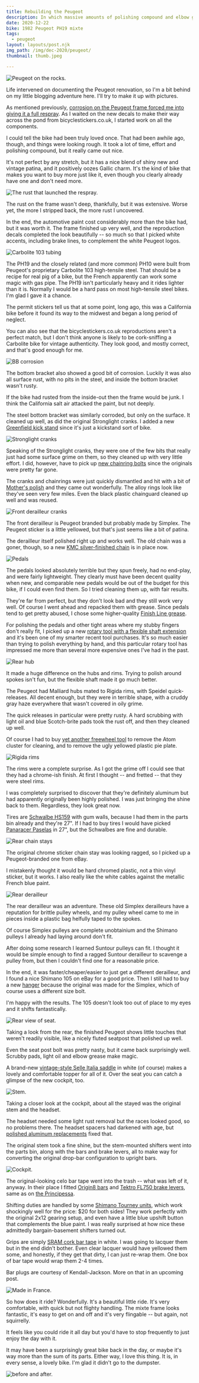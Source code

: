 ```yaml
---
title: Rebuilding the Peugeot
description: In which massive amounts of polishing compound and elbow grease save a pile of old French parts from the landfill.
date: 2020-12-22
bike: 1982 Peugeot PH19 mixte
tags:
  - peugeot
layout: layouts/post.njk
img_path: /img/dec-2020/peugeot/
thumbnail: thumb.jpeg

---
```


<img src="{{ img_path }}rocks.jpeg" alt="Peugeot on the rocks." />

Life intervened on documenting the Peugeot renovation, so I'm a bit behind on my little blogging adventure here. I'll try to make it up with pictures.

As mentioned previously, [corrosion on the Peugeot frame forced me into giving it a full respray](/posts/oct-2020/refinishing-peugeot/). As I waited on the new decals to make their way across the pond from bicyclestickers.co.uk, I started work on all the components. 

I could tell the bike had been truly loved once. That had been awhile ago, though, and things were looking rough. It took a lot of time, effort and polishing compound, but it really came out nice.

It's not perfect by any stretch, but it has a nice blend of shiny new and vintage patina, and it positively oozes Gallic charm. It's the kind of bike that makes you want to buy more just like it, even though you clearly already have one and don't need more.

<img src="{{ img_path }}rust.jpeg" alt="The rust that launched the respray." />

The rust on the frame wasn't deep, thankfully, but it was extensive. Worse yet, the more I stripped back, the more rust I uncovered. 

In the end, the automotive paint cost considerably more than the bike had, but it was worth it. The frame finished up very well, and the reproduction decals completed the look beautifully -- so much so that I picked white accents, including brake lines, to complement the white Peugeot logos.

<img src="{{ img_path }}103.jpeg" alt="Carbolite 103 tubing" />

The PH19 and the closely related (and more common) PH10 were built from Peugeot's proprietary Carbolite 103 high-tensile steel. That should be a recipe for real pig of a bike, but the French apparently can work some magic with gas pipe. The PH19 isn't particularly heavy and it rides lighter than it is. Normally I would be a hard pass on most high-tensile steel bikes. I'm glad I gave it a chance.

The permit stickers tell us that at some point, long ago, this was a California bike before it found its way to the midwest and began a long period of neglect.

You can also see that the bicyclestickers.co.uk reproductions aren't a perfect match, but I don't think anyone is likely to be cork-sniffing a Carbolite bike for vintage authenticity. They look good, and mostly correct, and that's good enough for me.

<img src="{{ img_path }}bb.jpeg" alt="BB corrosion" />

The bottom bracket also showed a good bit of corrosion. Luckily it was also all surface rust, with no pits in the steel, and inside the bottom bracket wasn't rusty. 

If the bike had rusted from the inside-out then the frame would be junk. I think the California salt air attacked the paint, but not deeply. 

The steel bottom bracket was similarly corroded, but only on the surface. It cleaned up well, as did the original Stronglight cranks. I added a new [Greenfield kick stand](https://amzn.to/38whtt4) since it's just a kickstand sort of bike.

<img src="{{ img_path }}cranks.jpeg" alt="Stronglight cranks" />

Speaking of the Stronglight cranks, they were one of the few bits that really just had some surface grime on them, so they cleaned up with very little effort. I did, however, have to pick up [new chainring bolts](https://amzn.to/34zlaNq) since the originals were pretty far gone.

The cranks and chainrings were just quickly dismantled and hit with a bit of [Mother's polish](https://amzn.to/2XEvGQl) and they came out wonderfully. The alloy rings look like they've seen very few miles. Even the black plastic chainguard cleaned up well and was reused.

<img src="{{ img_path }}front-der.jpeg" alt="Front derailleur cranks" />

The front derailleur is Peugeot branded but probably made by Simplex. The Peugeot sticker is a little yellowed, but that's just seems like a bit of patina.

The derailleur itself polished right up and works well. The old chain was a goner, though, so a new [KMC silver-finished chain](https://amzn.to/3pg983v) is in place now.

<img src="{{ img_path }}pedal.jpeg" alt="Pedals" />

The pedals looked absolutely terrible but they spun freely, had no end-play, and were fairly lightweight. They clearly must have been decent quality when new, and comparable new pedals would be out of the budget for this bike, if I could even find them. So I tried cleaning them up, with fair results. 

They're far from perfect, but they don't look bad and they still work very well. Of course I went ahead and repacked them with grease. Since pedals tend to get pretty abused, I chose some higher-quality [Finish Line grease](https://amzn.to/3nV1kUR).

For polishing the  pedals and other tight areas where my stubby fingers don't really fit, I picked up a new [rotary tool with a flexible shaft extension](https://amzn.to/37GSrs3) and it's been one of my smarter recent tool purchases. It's so much easier than trying to polish everything by hand, and this particular rotary tool has impressed me more than several more expensive ones I've had in the past.

<img src="{{ img_path }}rear-hub.jpeg" alt="Rear hub" />

It made a huge difference on the hubs and rims. Trying to polish around spokes isn't fun, but the flexible shaft made it go much better.

The Peugeot had Malliard hubs mated to Rigida rims, with Speidel quick-releases. All decent enough, but they were in terrible shape, with a cruddy gray haze everywhere that wasn't covered in oily grime.

The quick releases in particular were pretty rusty. A hard scrubbing with light oil and blue Scotch-brite pads took the rust off, and then they cleaned up well.

Of course I had to buy [yet another freewheel tool](https://amzn.to/2JiAGGk) to remove the Atom cluster for cleaning, and to remove the ugly yellowed plastic pie plate.

<img src="{{ img_path }}rim.jpeg" alt="Rigida rims" />

The rims were a complete surprise. As I got the grime off I could see that they had a chrome-ish finish. At first I thought -- and fretted -- that they were steel rims.

I was completely surprised to discover that they're definitely aluminum but had apparently originally been highly polished. I was just bringing the shine back to them. Regardless, they look great now.

Tires are [Schwalbe HS159](https://amzn.to/3ay7FkX) with gum walls, because I had them in the parts bin already and they're 27". If I had to buy tires I would have picked [Panaracer Paselas](https://amzn.to/2KJyUhI) in 27", but the Schwalbes are fine and durable.

<img src="{{ img_path }}rear-stays.jpeg" alt="Rear chain stays" />

The original chrome sticker chain stay was looking ragged, so I picked up a Peugeot-branded one from eBay. 

I mistakenly thought it would be hard chromed plastic, not a thin vinyl sticker, but it works. I also really like the white cables against the metallic French blue paint.

<img src="{{ img_path }}rear-der.jpeg" alt="Rear derailleur" />

The rear derailleur was an adventure. These old Simplex derailleurs have a reputation for brittle pulley wheels, and my pulley wheel came to me in pieces inside  a plastic bag helfully taped to the spokes.

Of course Simplex pulleys are complete unobtainium and the Shimano pulleys I already had laying around don't fit.

After doing some research I learned Suntour pulleys can fit. I thought it would be simple enough to find a ragged Suntour derailleur to scavenge a pulley from, but then I couldn't find one for a reasonable price.

In the end, it was faster/cheaper/easier to just get a different derailleur, and I found a nice Shimano 105 on eBay for a good price. Then I still had to buy a new [hanger](https://amzn.to/3nJsxcX) because the original was made for the Simplex, which of course uses a different size bolt.

I'm happy with the results. The 105 doesn't look too out of place to my eyes and it shifts fantastically.

<img src="{{ img_path }}seat-rear.jpeg" alt="Rear view of seat." />

Taking a look from the rear, the finished Peugeot shows little touches that weren't readily visible, like a nicely fluted seatpost that polished up well. 

Even the seat post bolt was pretty nasty, but it came back surprisingly well. Scrubby pads, light oil and elbow grease make magic.

A brand-new [vintage-style Selle Italia saddle](https://amzn.to/3rkJwV8) in white (of course) makes a lovely and comfortable topper for all of it. Over the seat you can catch a glimpse of the new cockpit, too.

<img src="{{ img_path }}stem.jpeg" alt="Stem." />

Taking a closer look at the cockpit, about all the stayed was the original stem and the headset. 

The headset needed some light rust removal but the races looked good, so no problems there. The headset spacers had darkened with age, but [polished aluminum replacements](https://amzn.to/3h9pcRX) fixed that.

The original stem took a fine shine, but the stem-mounted shifters went into the parts bin, along with the bars and brake levers, all to make way for converting the original drop-bar configuration to upright bars.

<img src="{{ img_path }}cockpit.jpeg" alt="Cockpit." />

The original-looking celo bar tape went into the trash -- what was left of it, anyway. In their place I fitted [Origin8 bars](https://amzn.to/3rmZX3i) and [Tektro FL750 brake levers](https://amzn.to/2M0oKKh), same as on [the Principessa](tags/principessa/). 

Shifting duties are handled by some [Shimano Tourney units](https://amzn.to/2WD5zrX), which work shockingly well for the price: $20 for both sides! They work perfectly with the original 2x12 gearing setup, and even have a little blue upshift button that complements the blue paint. I was really surprised at how nice these admittedly bargain-basement shifters turned out.

Grips are simply [SRAM cork bar tape](https://amzn.to/2JfPQvW) in white. I was going to lacquer them but in the end didn't bother. Even clear lacquer would have yellowed them some, and honestly, if they get that dirty, I can just re-wrap them. One box of bar tape would wrap them 2-4 times. 

Bar plugs are courtesy of Kendall-Jackson. More on that in an upcoming post.

<img src="{{ img_path }}made-in-france.jpeg" alt="Made in France." />

So how does it ride? Wonderfully. It's a beautiful little ride. It's very comfortable, with quick but not flighty handling. The mixte frame looks fantastic, it's easy to get on and off and it's very flingable -- but again, not squirrelly.

It feels like you could ride it all day but you'd have to stop frequently to just enjoy the day with it.

It may have been a surprisingly great bike back in the day, or maybe it's way more than the sum of its parts. Either way, I love this thing. It is, in every sense, a lovely bike. I'm glad it didn't go to the dumpster.

<img src="{{ img_path }}before-after.jpeg" alt="before and after." class="wide" />








